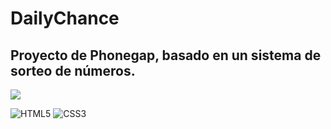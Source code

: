 # DailyChance

## Proyecto de Phonegap, basado en un sistema de sorteo de números.

![](https://img.shields.io/badge/Lenguajes_Utilizados-Front-darkslateblue?style=plastic)

![HTML5](https://img.shields.io/badge/HTML5-%23E34F26.svg?style=for-the-badge&logo=html5&logoColor=white)
![CSS3](https://img.shields.io/badge/CSS3-blue.svg?style=for-the-badge&logo=css3&logoColor=white)